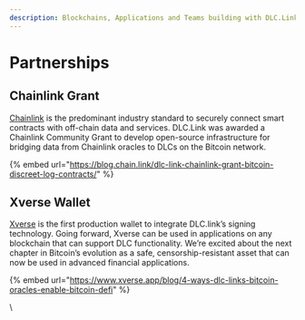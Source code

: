 ```yaml
---
description: Blockchains, Applications and Teams building with DLC.Link
---
```


# Partnerships

## Chainlink Grant

[Chainlink](https://chain.link/) is the predominant industry standard to securely connect smart contracts with off-chain data and services. DLC.Link was awarded a Chainlink Community Grant to develop open-source infrastructure for bridging data from Chainlink oracles to DLCs on the Bitcoin network.

{% embed url="https://blog.chain.link/dlc-link-chainlink-grant-bitcoin-discreet-log-contracts/" %}

## Xverse Wallet

[Xverse](http://www.xverse.app/) is the first production wallet to integrate DLC.link’s signing technology. Going forward, Xverse can be used in applications on any blockchain that can support DLC functionality. We’re excited about the next chapter in Bitcoin’s evolution as a safe, censorship-resistant asset that can now be used in advanced financial applications.

{% embed url="https://www.xverse.app/blog/4-ways-dlc-links-bitcoin-oracles-enable-bitcoin-defi" %}

\


